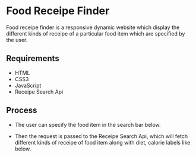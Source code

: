 # Food Receipe Finder

Food receipe finder is a responsive dynamic website which display the different kinds of receipe of a particular food item which are specified by the user.
## Requirements
- HTML
- CSS3
- JavaScript
- Receipe Search Api

## Process

- The user can specify the food item in the search bar below.


- Then the request is passed to the Receipe Search Api, which will fetch different kinds of receipe of food item along with diet, calorie labels like below.
